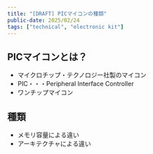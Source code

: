```yaml
---
title: "[DRAFT] PICマイコンの種類"
public-date: 2025/02/24
tags: ["technical", "electronic kit"]
---
```


## PICマイコンとは？

- マイクロチップ・テクノロジー社製のマイコン
- PIC・・・Peripheral Interface Controller
- ワンチップマイコン

## 種類

- メモリ容量による違い
- アーキテクチャによる違い
